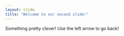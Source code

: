 ```yaml
---
layout: slide
title: "Welcome to our second slide!"
---
```

Something pretty clever!
Use the left arrow to go back!
